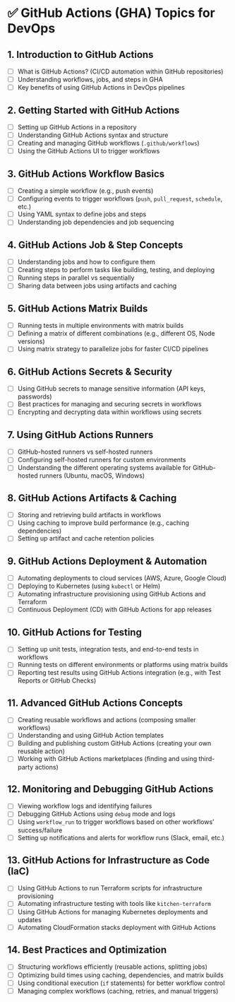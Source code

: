 # ✅ GitHub Actions (GHA) Topics for DevOps

## 1. **Introduction to GitHub Actions**
- [ ] What is GitHub Actions? (CI/CD automation within GitHub repositories)
- [ ] Understanding workflows, jobs, and steps in GHA
- [ ] Key benefits of using GitHub Actions in DevOps pipelines

## 2. **Getting Started with GitHub Actions**
- [ ] Setting up GitHub Actions in a repository
- [ ] Understanding GitHub Actions syntax and structure
- [ ] Creating and managing GitHub workflows (`.github/workflows`)
- [ ] Using the GitHub Actions UI to trigger workflows

## 3. **GitHub Actions Workflow Basics**
- [ ] Creating a simple workflow (e.g., push events)
- [ ] Configuring events to trigger workflows (`push`, `pull_request`, `schedule`, etc.)
- [ ] Using YAML syntax to define jobs and steps
- [ ] Understanding job dependencies and job sequencing

## 4. **GitHub Actions Job & Step Concepts**
- [ ] Understanding jobs and how to configure them
- [ ] Creating steps to perform tasks like building, testing, and deploying
- [ ] Running steps in parallel vs sequentially
- [ ] Sharing data between jobs using artifacts and caching

## 5. **GitHub Actions Matrix Builds**
- [ ] Running tests in multiple environments with matrix builds
- [ ] Defining a matrix of different combinations (e.g., different OS, Node versions)
- [ ] Using matrix strategy to parallelize jobs for faster CI/CD pipelines

## 6. **GitHub Actions Secrets & Security**
- [ ] Using GitHub secrets to manage sensitive information (API keys, passwords)
- [ ] Best practices for managing and securing secrets in workflows
- [ ] Encrypting and decrypting data within workflows using secrets

## 7. **Using GitHub Actions Runners**
- [ ] GitHub-hosted runners vs self-hosted runners
- [ ] Configuring self-hosted runners for custom environments
- [ ] Understanding the different operating systems available for GitHub-hosted runners (Ubuntu, macOS, Windows)

## 8. **GitHub Actions Artifacts & Caching**
- [ ] Storing and retrieving build artifacts in workflows
- [ ] Using caching to improve build performance (e.g., caching dependencies)
- [ ] Setting up artifact and cache retention policies

## 9. **GitHub Actions Deployment & Automation**
- [ ] Automating deployments to cloud services (AWS, Azure, Google Cloud)
- [ ] Deploying to Kubernetes (using `kubectl` or Helm)
- [ ] Automating infrastructure provisioning using GitHub Actions and Terraform
- [ ] Continuous Deployment (CD) with GitHub Actions for app releases

## 10. **GitHub Actions for Testing**
- [ ] Setting up unit tests, integration tests, and end-to-end tests in workflows
- [ ] Running tests on different environments or platforms using matrix builds
- [ ] Reporting test results using GitHub Actions integration (e.g., with Test Reports or GitHub Checks)

## 11. **Advanced GitHub Actions Concepts**
- [ ] Creating reusable workflows and actions (composing smaller workflows)
- [ ] Understanding and using GitHub Action templates
- [ ] Building and publishing custom GitHub Actions (creating your own reusable action)
- [ ] Working with GitHub Actions marketplaces (finding and using third-party actions)

## 12. **Monitoring and Debugging GitHub Actions**
- [ ] Viewing workflow logs and identifying failures
- [ ] Debugging GitHub Actions using `debug` mode and logs
- [ ] Using `workflow_run` to trigger workflows based on other workflows’ success/failure
- [ ] Setting up notifications and alerts for workflow runs (Slack, email, etc.)

## 13. **GitHub Actions for Infrastructure as Code (IaC)**
- [ ] Using GitHub Actions to run Terraform scripts for infrastructure provisioning
- [ ] Automating infrastructure testing with tools like `kitchen-terraform`
- [ ] Using GitHub Actions for managing Kubernetes deployments and updates
- [ ] Automating CloudFormation stacks deployment with GitHub Actions

## 14. **Best Practices and Optimization**
- [ ] Structuring workflows efficiently (reusable actions, splitting jobs)
- [ ] Optimizing build times using caching, dependencies, and matrix builds
- [ ] Using conditional execution (`if` statements) for better workflow control
- [ ] Managing complex workflows (caching, retries, and manual triggers)
